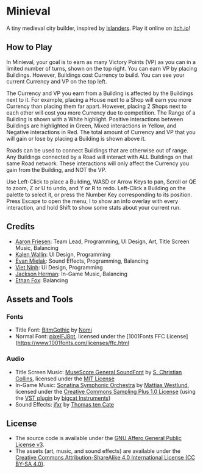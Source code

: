 # Minieval

A tiny medieval city builder, inspired by [Islanders](https://store.steampowered.com/app/1046030/ISLANDERS). Play it online on [itch.io](https://maugrift.itch.io/minieval)!

## How to Play

In Minieval, your goal is to earn as many Victory Points (VP) as you can in a limited number of turns, shown on the top right. You can earn VP by placing Buildings. However, Buildings cost Currency to build. You can see your current Currency and VP on the top left.

The Currency and VP you earn from a Building is affected by the Buildings next to it. For example, placing a House next to a Shop will earn you more Currency than placing them far apart. However, placing 2 Shops next to each other will cost you more Currency due to competition. The Range of a Building is shown with a White highlight. Positive interactions between Buildings are highlighted in Green, Mixed interactions in Yellow, and Negative interactions in Red. The total amount of Currency and VP that you will gain or lose by placing a Building is shown above it.

Roads can be used to connect Buildings that are otherwise out of range. Any Buildings connected by a Road will interact with ALL Buildings on that same Road network. These interactions will only affect the Currency you gain from the Building, and NOT the VP.

Use Left-Click to place a Building, WASD or Arrow Keys to pan, Scroll or QE to zoom, Z or U to undo, and Y or R to redo. Left-Click a Building on the palette to select it, or press the Number Key corresponding to its position. Press Escape to open the menu, I to show an info overlay with every interaction, and hold Shift to show some stats about your current run.

## Credits

- [Aaron Friesen](https://maugrift.com): Team Lead, Programming, UI Design, Art, Title Screen Music, Balancing
- [Kalen Wallin](https://github.com/kalenwallin): UI Design, Programming
- [Evan Mielak](https://github.com/EvanJMielak): Sound Effects, Programming, Balancing
- [Viet Ninh](https://github.com/viet-ninh): UI Design, Programming
- [Jackson Herman](https://github.com/jack-herman): In-Game Music, Balancing
- [Ethan Fox](https://github.com/EthanFox01): Balancing

## Assets and Tools

### Fonts

- Title Font: [BitmGothic](https://www.1001fonts.com/bitmgothic-font.html) by [Nomi](http://www.thenomi.org)
- Normal Font: [pixelFJ8pt](https://www.1001fonts.com/pixelfj8pt1-font.html), licensed under the [1001Fonts FFC License](https://www.1001fonts.com/licenses/ffc.html

### Audio

- Title Screen Music: [MuseScore General SoundFont](https://musescore.org/en/handbook/3/soundfonts-and-sfz-files) by [S. Christian Collins](https://musescore.org/user/62809), licensed under the [MIT License](https://ftp.osuosl.org/pub/musescore/soundfont/MuseScore_General/MuseScore_General_License.md)
- In-Game Music: [Sonatina Symphonic Orchestra](http://sso.mattiaswestlund.net) by [Mattias Westlund](https://mattiaswestlund.net), licensed under the [Creative Commons Sampling Plus 1.0 License](https://creativecommons.org/licenses/sampling+/1.0) (using the [VST plugin](https://bigcatinstruments.blogspot.com/2016/10/sound-modules.html) by [bigcat Instruments](https://bigcatinstruments.blogspot.com))
- Sound Effects: [jfxr](https://jfxr.frozenfractal.com) by [Thomas ten Cate](https://frozenfractal.com)

## License

- The source code is available under the [GNU Affero General Public License v3](https://www.gnu.org/licenses/agpl-3.0.en.html).
- The assets (art, music, and sound effects) are available under the [Creative Commons Attribution-ShareAlike 4.0 International License (CC BY-SA 4.0)](https://creativecommons.org/licenses/by-sa/4.0/).

